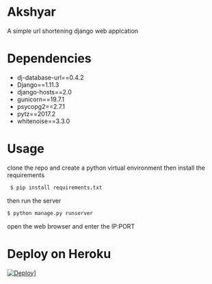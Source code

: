 # Akshyar
A simple url shortening django web applcation 

# Dependencies
* dj-database-url==0.4.2
* Django==1.11.3
* django-hosts==2.0
* gunicorn==19.7.1
* psycopg2==2.7.1
* pytz==2017.2
* whitenoise==3.3.0

# Usage

clone the repo and create a python virtual environment then install the requirements

```bash 
 $ pip install requirements.txt
```

then run the server
```bash
$ python manage.py runserver
```

open the web browser and enter the IP:PORT

# Deploy on Heroku
[![Deploy](https://www.herokucdn.com/deploy/button.svg)](https://heroku.com/deploy)]
